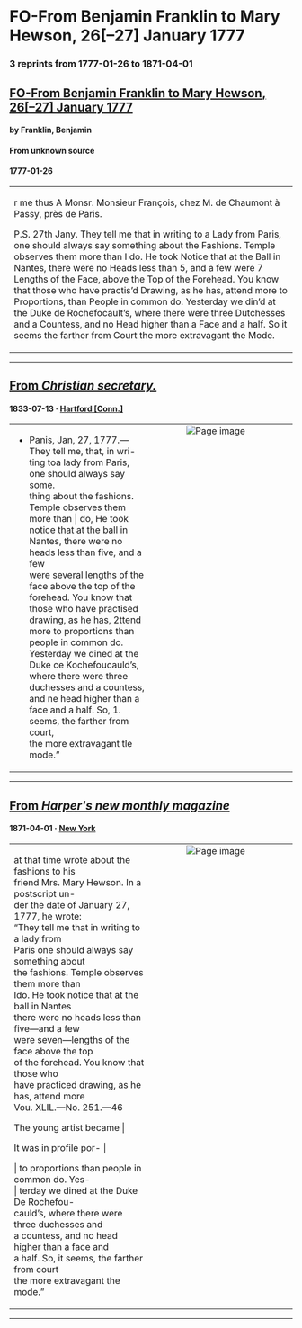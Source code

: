 
# FO-From Benjamin Franklin to Mary Hewson, 26[–27] January 1777

### 3 reprints from 1777-01-26 to 1871-04-01

## [FO-From Benjamin Franklin to Mary Hewson, 26[–27] January 1777](https://founders.archives.gov/documents/Franklin/01-23-02-0146)

#### by Franklin, Benjamin

#### From unknown source

#### 1777-01-26

<table style="width: 100%;"><tr><td style="width: 50%">

r me thus A Monsr. Monsieur François, chez M. de Chaumont à Passy, près de Paris.  
  
P.S. 27th Jany. They tell me that in writing to a Lady from Paris, one should always say something about the Fashions. Temple observes them more than I do. He took Notice that at the Ball in Nantes, there were no Heads less than 5, and a few were 7 Lengths of the Face, above the Top of the Forehead. You know that those who have practis’d Drawing, as he has, attend more to Proportions, than People in common do. Yesterday we din’d at the Duke de Rochefocault’s, where there were three Dutchesses and a Countess, and no Head higher than a Face and a half. So it seems the farther from Court the more extravagant the Mode.
</td></tr></table>

---

## [From _Christian secretary._](https://archive.org/details/sim_christian-secretary_1833-07-13_12_26/page/n3/mode/1up?view=theater)

#### 1833-07-13 &middot; [Hartford [Conn.]](http://dbpedia.org/resource/Hartford%2C_Connecticut)

<table style="width: 100%;"><tr><td style="width: 50%">

  
* Panis, Jan, 27, 1777.—They tell me, that, in wri-  
ting toa lady from Paris, one should always say some.  
thing about the fashions. Temple observes them  
more than | do, He took notice that at the ball in  
Nantes, there were no heads less than five, and a few  
were several lengths of the face above the top of the  
forehead. You know that those who have practised  
drawing, as he has, 2ttend more to proportions than  
people in common do. Yesterday we dined at the  
Duke ce Kochefoucauld’s, where there were three  
duchesses and a countess, and ne head higher than a  
face and a half. So, 1. seems, the farther from court,  
the more extravagant tle mode.”
</td><td style="width: 50%; max-height: 75%; margin: auto; display: block;">
<img alt="Page image" src="https://iiif.archive.org/iiif/sim_christian-secretary_1833-07-13_12_26&#0036;3/pct:59.985714,50.718016,15.857143,6.690601/600,/0/default.jpg"/>
</td>
</tr></table>

---

## [From _Harper's new monthly magazine_](https://archive.org/details/sim_harpers-magazine_1871-04_42_251/page/n80/mode/1up?view=theater)

#### 1871-04-01 &middot; [New York](http://dbpedia.org/resource/New_York_City)

<table style="width: 100%;"><tr><td style="width: 50%">

  
  
at that time wrote about the fashions to his  
friend Mrs. Mary Hewson. In a postscript un-  
der the date of January 27, 1777, he wrote:  
“They tell me that in writing to a lady from  
Paris one should always say something about  
the fashions. Temple observes them more than  
Ido. He took notice that at the ball in Nantes  
there were no heads less than five—and a few  
were seven—lengths of the face above the top  
of the forehead. You know that those who  
have practiced drawing, as he has, attend more  
Vou. XLIL.—No. 251.—46  
  
The young artist became |  
  
It was in profile por- |  
  
| to proportions than people in common do. Yes-  
| terday we dined at the Duke De Rochefou-  
cauld’s, where there were three duchesses and  
a countess, and no head higher than a face and  
a half. So, it seems, the farther from court  
the more extravagant the mode.”
</td><td style="width: 50%; max-height: 75%; margin: auto; display: block;">
<img alt="Page image" src="https://iiif.archive.org/iiif/sim_harpers-magazine_1871-04_42_251&#0036;80/pct:11.376404,10.655738,62.816011,83.094262/,600/0/default.jpg"/>
</td>
</tr></table>

---

